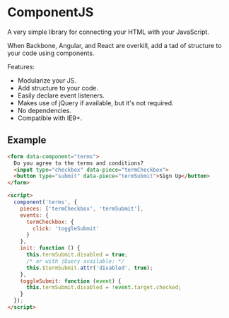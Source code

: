 # ComponentJS

A very simple library for connecting your HTML with your JavaScript.

When Backbone, Angular, and React are overkill, add a tad of structure to your code using components.

Features:
- Modularize your JS.
- Add structure to your code.
- Easily declare event listeners.
- Makes use of jQuery if available, but it's not required.
- No dependencies.
- Compatible with IE9+.

## Example

```html
<form data-component="terms">
  Do you agree to the terms and conditions?
  <input type="checkbox" data-piece="termCheckbox">
  <button type="submit" data-piece="termSubmit">Sign Up</button>
</form>

<script>
  component('terms', {
    pieces: ['termCheckbox', 'termSubmit'],
    events: {
      termCheckbox: {
        click: 'toggleSubmit'
      }
    },
    init: function () {
      this.termSubmit.disabled = true;
      /* or with jQuery available: */
      this.$termSubmit.attr('disabled', true);
    },
    toggleSubmit: function (event) {
      this.termSubmit.disabled = !event.target.checked;
    }
  });
</script>
```
